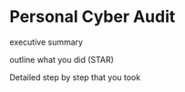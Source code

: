 # Personal Cyber Audit

executive summary

outline what you did (STAR)


Detailed step by step that you took



